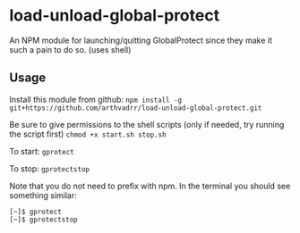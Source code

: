 # load-unload-global-protect

An NPM module for launching/quitting GlobalProtect since they make it such a pain to do so. (uses shell)

## Usage
Install this module from github:
```npm install -g git+https://github.com/arthvadrr/load-unload-global-protect.git```

Be sure to give permissions to the shell scripts (only if needed, try running the script first)
```chmod +x start.sh stop.sh```

To start:
```gprotect```

To stop:
```gprotectstop```

Note that you do not need to prefix with npm. In the terminal you should see something similar:
```
[~]$ gprotect
[~]$ gprotectstop
```
